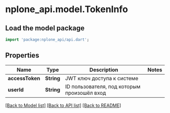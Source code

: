# nplone_api.model.TokenInfo

## Load the model package
```dart
import 'package:nplone_api/api.dart';
```

## Properties
Name | Type | Description | Notes
------------ | ------------- | ------------- | -------------
**accessToken** | **String** | JWT ключ доступа к системе | 
**userId** | **String** | ID пользователя, под которым произошёл вход | 

[[Back to Model list]](../README.md#documentation-for-models) [[Back to API list]](../README.md#documentation-for-api-endpoints) [[Back to README]](../README.md)


